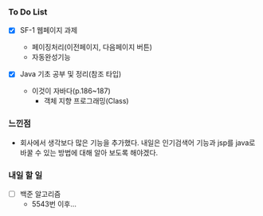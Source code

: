 ### To Do List

- [x] SF-1 웹페이지 과제
    - 페이징처리(이전페이지, 다음페이지 버튼)
    - 자동완성기능
- [x] Java 기초 공부 및 정리(참조 타입)

    - 이것이 자바다(p.186~187)
      - 객체 지향 프로그래밍(Class)




### 느낀점

- 회사에서 생각보다 많은 기능을 추가했다. 내일은 인기검색어 기능과 jsp를 java로 바꿀 수 있는 방법에 대해 알아 보도록 해야겠다.

  

### 내일 할 일

- [ ] 백준 알고리즘
  - 5543번 이후...